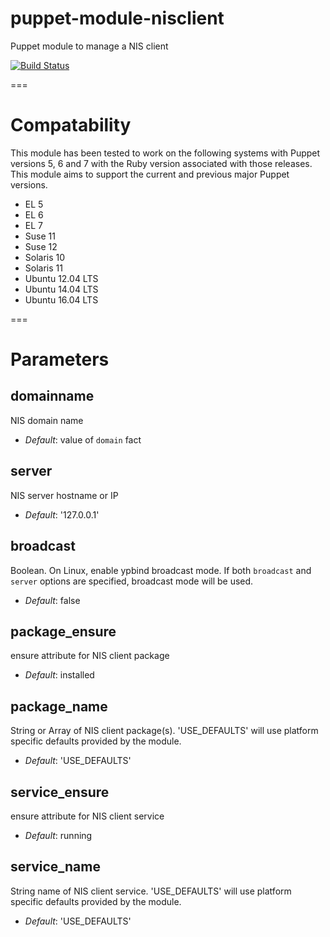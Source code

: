 puppet-module-nisclient
=======================

Puppet module to manage a NIS client

[![Build Status](https://travis-ci.org/Ericsson/puppet-module-nisclient.png?branch=master)](https://travis-ci.org/Ericsson/puppet-module-nisclient)

===

# Compatability

This module has been tested to work on the following systems with Puppet
versions 5, 6 and 7 with the Ruby version associated with those releases.
This module aims to support the current and previous major Puppet versions.

 * EL 5
 * EL 6
 * EL 7
 * Suse 11
 * Suse 12
 * Solaris 10
 * Solaris 11
 * Ubuntu 12.04 LTS
 * Ubuntu 14.04 LTS
 * Ubuntu 16.04 LTS

===

# Parameters

domainname
----------
NIS domain name

- *Default*: value of `domain` fact

server
------
NIS server hostname or IP

- *Default*: '127.0.0.1'

broadcast
---------
Boolean. On Linux, enable ypbind broadcast mode. If both `broadcast` and `server` options are specified, broadcast mode will be used.

- *Default*: false

package_ensure
--------------
ensure attribute for NIS client package

- *Default*: installed

package_name
------------
String or Array of NIS client package(s). 'USE_DEFAULTS' will use platform specific defaults provided by the module.

- *Default*: 'USE_DEFAULTS'

service_ensure
--------------
ensure attribute for NIS client service

- *Default*: running

service_name
------------
String name of NIS client service. 'USE_DEFAULTS' will use platform specific defaults provided by the module.

- *Default*: 'USE_DEFAULTS'
